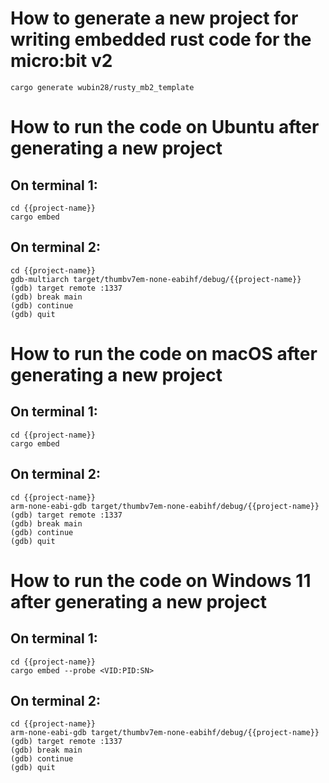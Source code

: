 # How to generate a new project for writing embedded rust code for the micro:bit v2
```
cargo generate wubin28/rusty_mb2_template
```

# How to run the code on Ubuntu after generating a new project

## On terminal 1:
```
cd {{project-name}}
cargo embed
```

## On terminal 2:
```
cd {{project-name}}
gdb-multiarch target/thumbv7em-none-eabihf/debug/{{project-name}}
(gdb) target remote :1337
(gdb) break main
(gdb) continue
(gdb) quit
```

# How to run the code on macOS after generating a new project

## On terminal 1:
```
cd {{project-name}}
cargo embed
```

## On terminal 2:
```
cd {{project-name}}
arm-none-eabi-gdb target/thumbv7em-none-eabihf/debug/{{project-name}}
(gdb) target remote :1337
(gdb) break main
(gdb) continue
(gdb) quit
```

# How to run the code on Windows 11 after generating a new project

## On terminal 1:
```
cd {{project-name}}
cargo embed --probe <VID:PID:SN>
```

## On terminal 2:
```
cd {{project-name}}
arm-none-eabi-gdb target/thumbv7em-none-eabihf/debug/{{project-name}}
(gdb) target remote :1337
(gdb) break main
(gdb) continue
(gdb) quit
```